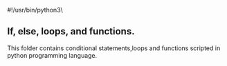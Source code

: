 #!/usr/bin/python3\

## If, else, loops, and functions.
This folder contains conditional statements,loops and functions scripted in python programming language.
